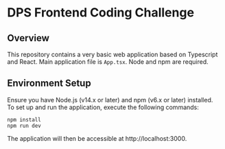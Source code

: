 # DPS Frontend Coding Challenge

## Overview

This repository contains a very basic web application based on Typescript and React. Main application file is `App.tsx`. Node and npm are required.

## Environment Setup

Ensure you have Node.js (v14.x or later) and npm (v6.x or later) installed.  
To set up and run the application, execute the following commands:

```
npm install
npm run dev
```

The application will then be accessible at http://localhost:3000.
